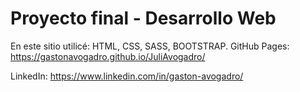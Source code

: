 # Proyecto final - Desarrollo Web
En este sitio utilicé: HTML, CSS, SASS, BOOTSTRAP.
GitHub Pages: https://gastonavogadro.github.io/JuliAvogadro/


LinkedIn: https://www.linkedin.com/in/gaston-avogadro/
